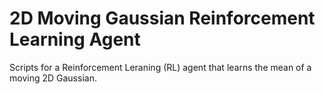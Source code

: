 # 2D Moving Gaussian Reinforcement Learning Agent

Scripts for a Reinforcement Leraning (RL) agent that learns the mean of a moving 2D Gaussian.